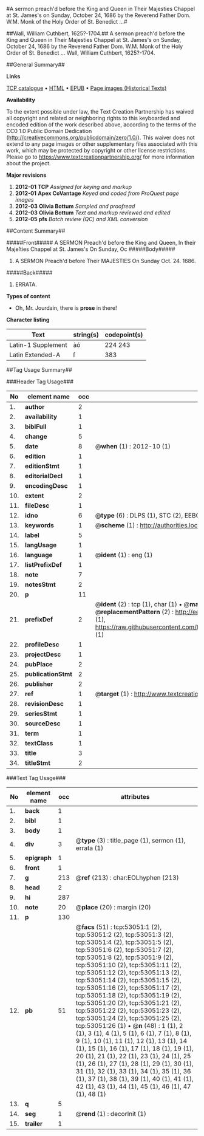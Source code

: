 #A sermon preach'd before the King and Queen in Their Majesties Chappel at St. James's on Sunday, October 24, 1686 by the Reverend Father Dom. W.M. Monk of the Holy Order of St. Benedict ...#

##Wall, William Cuthbert, 1625?-1704.##
A sermon preach'd before the King and Queen in Their Majesties Chappel at St. James's on Sunday, October 24, 1686 by the Reverend Father Dom. W.M. Monk of the Holy Order of St. Benedict ...
Wall, William Cuthbert, 1625?-1704.

##General Summary##

**Links**

[TCP catalogue](http://www.ota.ox.ac.uk/tcp/)  • 
[HTML](http://tei.it.ox.ac.uk/tcp/Texts-HTML/free/A50/A50112.html)  • 
[EPUB](http://tei.it.ox.ac.uk/tcp/Texts-EPUB/free/A50/A50112.epub) • 
[Page images (Historical Texts)](https://historicaltexts.jisc.ac.uk/eebo-12043575e)

**Availability**

To the extent possible under law, the Text Creation Partnership has waived all copyright and related or neighboring rights to this keyboarded and encoded edition of the work described above, according to the terms of the CC0 1.0 Public Domain Dedication (http://creativecommons.org/publicdomain/zero/1.0/). This waiver does not extend to any page images or other supplementary files associated with this work, which may be protected by copyright or other license restrictions. Please go to https://www.textcreationpartnership.org/ for more information about the project.

**Major revisions**

1. __2012-01__ __TCP__ *Assigned for keying and markup*
1. __2012-01__ __Apex CoVantage__ *Keyed and coded from ProQuest page images*
1. __2012-03__ __Olivia Bottum__ *Sampled and proofread*
1. __2012-03__ __Olivia Bottum__ *Text and markup reviewed and edited*
1. __2012-05__ __pfs__ *Batch review (QC) and XML conversion*

##Content Summary##

#####Front#####
A SERMON Preach'd before the King and Queen, In their Majeſties Chappel at St. James's On Sunday, Oc
#####Body#####

1. A SERMON Preach'd before Their MAJESTIES On Sunday Oct. 24. 1686.

#####Back#####

1. ERRATA.

**Types of content**

  * Oh, Mr. Jourdain, there is **prose** in there!

**Character listing**


|Text|string(s)|codepoint(s)|
|---|---|---|
|Latin-1 Supplement|àó|224 243|
|Latin Extended-A|ſ|383|

##Tag Usage Summary##

###Header Tag Usage###

|No|element name|occ|attributes|
|---|---|---|---|
|1.|__author__|2||
|2.|__availability__|1||
|3.|__biblFull__|1||
|4.|__change__|5||
|5.|__date__|8| @__when__ (1) : 2012-10 (1)|
|6.|__edition__|1||
|7.|__editionStmt__|1||
|8.|__editorialDecl__|1||
|9.|__encodingDesc__|1||
|10.|__extent__|2||
|11.|__fileDesc__|1||
|12.|__idno__|6| @__type__ (6) : DLPS (1), STC (2), EEBO-CITATION (1), OCLC (1), VID (1)|
|13.|__keywords__|1| @__scheme__ (1) : http://authorities.loc.gov/ (1)|
|14.|__label__|5||
|15.|__langUsage__|1||
|16.|__language__|1| @__ident__ (1) : eng (1)|
|17.|__listPrefixDef__|1||
|18.|__note__|7||
|19.|__notesStmt__|2||
|20.|__p__|11||
|21.|__prefixDef__|2| @__ident__ (2) : tcp (1), char (1)  •  @__matchPattern__ (2) : ([0-9\-]+):([0-9IVX]+) (1), (.+) (1)  •  @__replacementPattern__ (2) : http://eebo.chadwyck.com/downloadtiff?vid=$1&page=$2 (1), https://raw.githubusercontent.com/textcreationpartnership/Texts/master/tcpchars.xml#$1 (1)|
|22.|__profileDesc__|1||
|23.|__projectDesc__|1||
|24.|__pubPlace__|2||
|25.|__publicationStmt__|2||
|26.|__publisher__|2||
|27.|__ref__|1| @__target__ (1) : http://www.textcreationpartnership.org/docs/. (1)|
|28.|__revisionDesc__|1||
|29.|__seriesStmt__|1||
|30.|__sourceDesc__|1||
|31.|__term__|1||
|32.|__textClass__|1||
|33.|__title__|3||
|34.|__titleStmt__|2||


###Text Tag Usage###

|No|element name|occ|attributes|
|---|---|---|---|
|1.|__back__|1||
|2.|__bibl__|1||
|3.|__body__|1||
|4.|__div__|3| @__type__ (3) : title_page (1), sermon (1), errata (1)|
|5.|__epigraph__|1||
|6.|__front__|1||
|7.|__g__|213| @__ref__ (213) : char:EOLhyphen (213)|
|8.|__head__|2||
|9.|__hi__|287||
|10.|__note__|20| @__place__ (20) : margin (20)|
|11.|__p__|130||
|12.|__pb__|51| @__facs__ (51) : tcp:53051:1 (2), tcp:53051:2 (2), tcp:53051:3 (2), tcp:53051:4 (2), tcp:53051:5 (2), tcp:53051:6 (2), tcp:53051:7 (2), tcp:53051:8 (2), tcp:53051:9 (2), tcp:53051:10 (2), tcp:53051:11 (2), tcp:53051:12 (2), tcp:53051:13 (2), tcp:53051:14 (2), tcp:53051:15 (2), tcp:53051:16 (2), tcp:53051:17 (2), tcp:53051:18 (2), tcp:53051:19 (2), tcp:53051:20 (2), tcp:53051:21 (2), tcp:53051:22 (2), tcp:53051:23 (2), tcp:53051:24 (2), tcp:53051:25 (2), tcp:53051:26 (1)  •  @__n__ (48) : 1 (1), 2 (1), 3 (1), 4 (1), 5 (1), 6 (1), 7 (1), 8 (1), 9 (1), 10 (1), 11 (1), 12 (1), 13 (1), 14 (1), 15 (1), 16 (1), 17 (1), 18 (1), 19 (1), 20 (1), 21 (1), 22 (1), 23 (1), 24 (1), 25 (1), 26 (1), 27 (1), 28 (1), 29 (1), 30 (1), 31 (1), 32 (1), 33 (1), 34 (1), 35 (1), 36 (1), 37 (1), 38 (1), 39 (1), 40 (1), 41 (1), 42 (1), 43 (1), 44 (1), 45 (1), 46 (1), 47 (1), 48 (1)|
|13.|__q__|5||
|14.|__seg__|1| @__rend__ (1) : decorInit (1)|
|15.|__trailer__|1||
